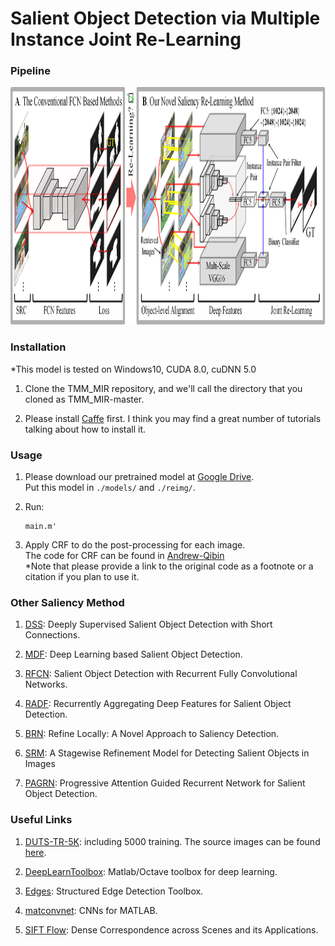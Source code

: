 # Salient Object Detection via Multiple Instance Joint Re-Learning

### Pipeline

<img src="./Pipeline.png" width=2950 height=380 />

### Installation

*This model is tested on Windows10, CUDA 8.0, cuDNN 5.0

1. Clone the TMM_MIR repository, and we'll call the directory that you cloned as TMM_MIR-master.

2. Please install [Caffe](https://github.com/microsoft/caffe) first. I think you may find a great number of tutorials talking about how to install it.

### Usage

1. Please download our pretrained model at [Google Drive](https://drive.google.com/open?id=1HhHftSK8FPSYTBKn1AcrXrx-4HAyqEv5).   
   Put this model in `./models/` and `./reimg/`.

2. Run:

   ```shell
   main.m'
   ```

3. Apply CRF to do the post-processing for each image.   
   The code for CRF can be found in [Andrew-Qibin](https://github.com/Andrew-Qibin/dss_crf)   
   *Note that please provide a link to the original code as a footnote or a citation if you plan to use it.
   
### Other Saliency Method

1. [DSS](https://github.com/Andrew-Qibin/DSS): Deeply Supervised Salient Object Detection with Short Connections.

2. [MDF](https://i.cs.hku.hk/~gbli/deep_saliency.html): Deep Learning based Salient Object Detection.

3. [RFCN](https://pan.baidu.com/s/1XGhct3zvYIRKPafx2yAL-Q): Salient Object Detection with Recurrent Fully Convolutional Networks.

4. [RADF](https://github.com/xw-hu/RADF): Recurrently Aggregating Deep Features for Salient Object Detection.

5. [BRN](https://github.com/TiantianWang/CVPR18_detect_globally_refine_locally): Refine Locally: A Novel Approach to Saliency Detection.

6. [SRM](https://github.com/TiantianWang/ICCV17_SRM): A Stagewise Refinement Model for Detecting Salient Objects in Images

7. [PAGRN](https://github.com/zhangxiaoning666/PAGR): Progressive Attention Guided Recurrent Network for Salient Object Detection.
   
### Useful Links

1. [DUTS-TR-5K](https://drive.google.com/open?id=1HhHftSK8FPSYTBKn1AcrXrx-4HAyqEv5): including 5000 training. The source images can be found [here](http://saliencydetection.net/duts/).

2. [DeepLearnToolbox](https://github.com/rasmusbergpalm/DeepLearnToolbox): Matlab/Octave toolbox for deep learning.

3. [Edges](https://github.com/pdollar/edges): Structured Edge Detection Toolbox.

4. [matconvnet](https://github.com/vlfeat/matconvnet): CNNs for MATLAB.

5. [SIFT Flow](https://people.csail.mit.edu/celiu/SIFTflow/): Dense Correspondence across Scenes and its Applications.


